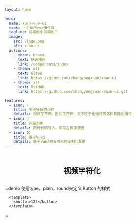 ```yaml
---
layout: home

hero:
  name: xuan-vue-ui
  text: 一个自用vue组件库
  tagline: 前端的小前端的白
  image:
    src: /logo.png
    alt: xuan-ui
  actions:
    - theme: brand
      text: 快速使用
      link: /components/index
    - theme: alt
      text: Gitee
      link: https://gitee.com/zhangyongxuan/xuan-ui
    - theme: alt
      text: GitHub
      link: https://github.com/zhangyongxuan/xuan-ui.git

features:
  - icon: ⚡️
    title: 多种好玩的组件
    details: 视频字符画、图片字符画、文字粒子化组件等各种有趣的组件
  - icon: 🖖
    title: 开箱即用
    details: 两行代码导入，即可在页面使用
  - icon: 🛠️
    title: 基于Vue3
    details: 基于Vue3拥有强大的定制化配置
---
```




<div style="display:flex;flex-direction: column;align-content: center;justify-content: center;align-items: center;margin-top:20px">
    <h1 style="font-size:24px;font-weight:bolder">视频字符化</h1>
    <x-video-to-char
        :canvasBC="'#fff'"
        :size="{width:400,height:800}"
        :colorful="false"
        :random="true"
        sourceURL="https://server.zhangyongxuan.com/oss/vue-admin/5.mp4"
      />
</div>



:::demo 使用type，plain，round来定义 Button 的样式

```vue
  <template>
    <button>123</button>
  </template>
```

:::
